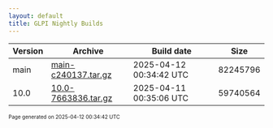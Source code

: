 ```yaml
---
layout: default
title: GLPI Nightly Builds
---
```


Version|Archive|Build date|Size
---|---|---|---
main|[main-c240137.tar.gz](main-c240137.tar.gz)|2025-04-12 00:34:42 UTC|82245796
10.0|[10.0-7663836.tar.gz](10.0-7663836.tar.gz)|2025-04-11 00:35:06 UTC|59740564

<font size="1">Page generated on 2025-04-12 00:34:42 UTC</font>

